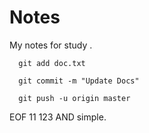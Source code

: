 # Notes
My notes for study .
```
  git add doc.txt

  git commit -m "Update Docs"

  git push -u origin master
```
EOF
11
123
AND simple.
